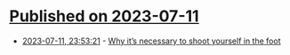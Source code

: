 # [Published on 2023-07-11](index.md)

* [2023-07-11, 23:53:21](https://lobste.rs/s/zk2h6g/why_it_s_necessary_shoot_yourself_foot) - [Why it’s necessary to shoot yourself in the foot](https://g-w1.github.io/blog/observation/2023/07/08/shoot-yourself-in-the-foot.html)
